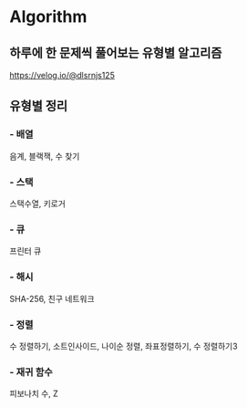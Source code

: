 # Algorithm

## 하루에 한 문제씩 풀어보는 유형별 알고리즘
https://velog.io/@dlsrnjs125

## 유형별 정리
### - 배열
음계, 블랙잭, 수 찾기

### - 스택
스택수열, 키로거

### - 큐
프린터 큐

### - 해시
SHA-256, 친구 네트워크

### - 정렬
수 정렬하기, 소트인사이드, 나이순 정렬, 좌표정렬하기, 수 정렬하기3

### - 재귀 함수
피보나치 수, Z